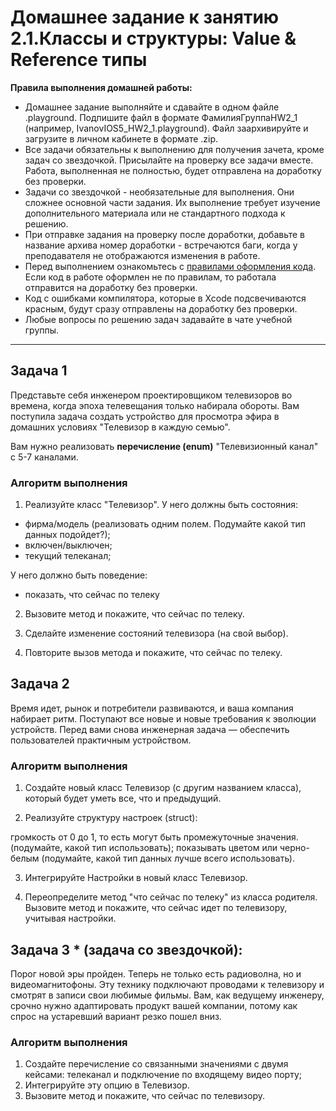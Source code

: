 # Домашнее задание к занятию 2.1.Классы и структуры: Value & Reference типы

**Правила выполнения домашней работы:** 
* Домашнее задание выполняйте и сдавайте в одном файле .playground. Подпишите файл в формате ФамилияГруппаHW2_1 (например, IvanovIOS5_HW2_1.playground). Файл заархивируйте и загрузите в личном кабинете в формате .zip. 
* Все задачи обязательны к выполнению для получения зачета, кроме задач со звездочкой. Присылайте на проверку все задачи вместе. Работа, выполненная не полностью, будет отправлена на доработку без проверки.
* Задачи со звездочкой - необязательные для выполнения. Они сложнее основной части задания. Их выполнение требует изучение дополнительного материала или не стандартного подхода к решению.
* При отправке задания на проверку после доработки, добавьте в название архива номер доработки - встречаются баги, когда у преподавателя не отображаются изменения в работе.
* Перед выполнением ознакомьтесь с [правилами оформления кода](https://github.com/netology-code/bios-2-homeworks/blob/master/swift-code-syle-guide.md). Если код в работе оформлен не по правилам, то работала отправится на доработку без проверки.
* Код с ошибками компилятора, которые в Xcode подсвечиваются красным, будут сразу отправлены на доработку без проверки.
* Любые вопросы по решению задач задавайте в чате учебной группы.

---
## Задача 1

Представьте себя инженером проектировщиком телевизоров во времена, когда эпоха телевещания только набирала обороты. 
Вам поступила задача создать устройство для просмотра эфира в домашних условиях "Телевизор в каждую семью".

Вам нужно реализовать **перечисление (enum)** "Телевизионный канал" с 5-7 каналами. 

### Алгоритм выполнения

1. Реализуйте класс "Телевизор". 
У него должны быть состояния:
- фирма/модель (реализовать одним полем. Подумайте какой тип данных подойдет?);
- включен/выключен;
- текущий телеканал;

У него должно быть поведение:
- показать, что сейчас по телеку

2. Вызовите метод и покажите, что сейчас по телеку.

3. Сделайте изменение состояний телевизора (на свой выбор).

4. Повторите вызов метода и покажите, что сейчас по телеку.

## Задача 2

Время идет, рынок и потребители развиваются, и ваша компания набирает ритм. Поступают все новые и новые требования к эволюции устройств. Перед вами снова инженерная задача — обеспечить пользователей практичным устройством.

### Алгоритм выполнения
1. Создайте новый класс Телевизор (с другим названием класса), который будет уметь все, что и предыдущий.

2. Реализуйте структуру настроек (struct):

громкость от 0 до 1, то есть могут быть промежуточные значения. (подумайте, какой тип использовать);
показывать цветом или черно-белым (подумайте, какой тип данных лучше всего использовать).

3. Интегрируйте Настройки в новый класс Телевизор.

4. Переопределите метод "что сейчас по телеку" из класса родителя. Вызовите метод и покажите, что сейчас идет по телевизору, учитывая настройки.

## Задача 3 * (задача со звездочкой):

Порог новой эры пройден. Теперь не только есть радиоволна, но и видеомагнитофоны. Эту технику подключают проводами к телевизору и смотрят в записи свои любимые фильмы. Вам, как ведущему инженеру, срочно нужно адаптировать продукт вашей компании, потому как спрос на устаревший вариант резко пошел вниз.

### Алгоритм выполнения
1. Создайте перечисление со связанными значениями с двумя кейсами: телеканал и подключение по входящему видео порту;
2. Интегрируйте эту опцию в Телевизор.
3. Вызовите метод и покажите, что сейчас по телевизору.
